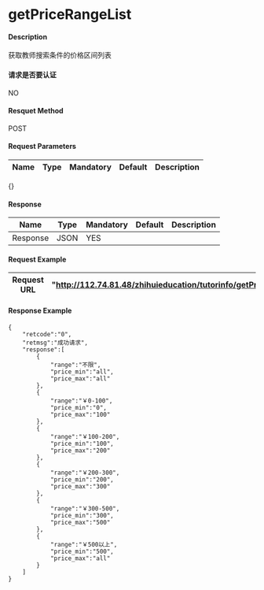 # getPriceRangeList


#### Description
获取教师搜索条件的价格区间列表

#### 请求是否要认证
NO

#### Resquet Method
POST

#### Request Parameters
| Name | Type | Mandatory | Default | Description |
| -- | -- | -- | -- | -- |
{}


#### Response
| Name | Type | Mandatory | Default | Description |
| -- | -- | -- | -- | -- |
| Response | JSON | YES| |   |


#### Request Example

|Request URL | "http://112.74.81.48/zhihuieducation/tutorinfo/getPriceRangeList" |
| --| -- |


#### Response Example

```
{
    "retcode":"0",
    "retmsg":"成功请求",
    "response":[
        {
            "range":"不限",
            "price_min":"all",
            "price_max":"all"
        },
        {
            "range":"￥0-100",
            "price_min":"0",
            "price_max":"100"
        },
        {
            "range":"￥100-200",
            "price_min":"100",
            "price_max":"200"
        },
        {
            "range":"￥200-300",
            "price_min":"200",
            "price_max":"300"
        },
        {
            "range":"￥300-500",
            "price_min":"300",
            "price_max":"500"
        },
        {
            "range":"￥500以上",
            "price_min":"500",
            "price_max":"all"
        }
    ]
}
```






